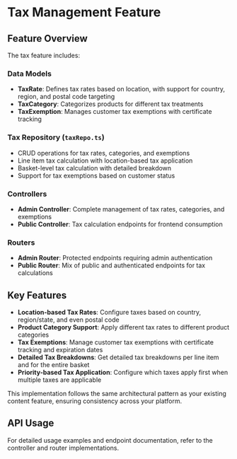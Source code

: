 # Tax Management Feature

## Feature Overview

The tax feature includes:

### Data Models
- **TaxRate**: Defines tax rates based on location, with support for country, region, and postal code targeting
- **TaxCategory**: Categorizes products for different tax treatments
- **TaxExemption**: Manages customer tax exemptions with certificate tracking

### Tax Repository (`taxRepo.ts`)
- CRUD operations for tax rates, categories, and exemptions
- Line item tax calculation with location-based tax application
- Basket-level tax calculation with detailed breakdown
- Support for tax exemptions based on customer status

### Controllers
- **Admin Controller**: Complete management of tax rates, categories, and exemptions
- **Public Controller**: Tax calculation endpoints for frontend consumption

### Routers
- **Admin Router**: Protected endpoints requiring admin authentication
- **Public Router**: Mix of public and authenticated endpoints for tax calculations

## Key Features

- **Location-based Tax Rates**: Configure taxes based on country, region/state, and even postal code
- **Product Category Support**: Apply different tax rates to different product categories
- **Tax Exemptions**: Manage customer tax exemptions with certificate tracking and expiration dates
- **Detailed Tax Breakdowns**: Get detailed tax breakdowns per line item and for the entire basket
- **Priority-based Tax Application**: Configure which taxes apply first when multiple taxes are applicable

This implementation follows the same architectural pattern as your existing content feature, ensuring consistency across your platform.

## API Usage

For detailed usage examples and endpoint documentation, refer to the controller and router implementations.